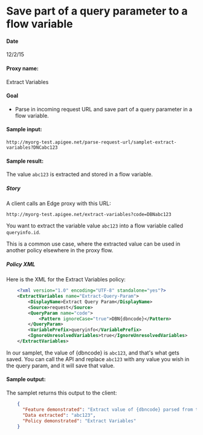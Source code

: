 # Save part of a query parameter to a flow variable

#### Date 
12/2/15

#### Proxy name:

Extract Variables

#### Goal 

* Parse in incoming request URL and save part of a query parameter in a flow variable.  

#### Sample input:

`http://myorg-test.apigee.net/parse-request-url/samplet-extract-variables?DNCabc123`

#### Sample result:

The value `abc123` is extracted and stored in a flow variable. 

##### Story

A client calls an Edge proxy with this URL:

`http://myorg-test.apigee.net/extract-variables?code=DBNabc123`

You want to extract the variable value `abc123` into a flow variable called `queryinfo.id`. 

This is a common use case, where the extracted value can be used in another policy elsewhere in the proxy flow.

##### Policy XML

Here is the XML for the Extract Variables policy: 

```xml
    <?xml version="1.0" encoding="UTF-8" standalone="yes"?>
    <ExtractVariables name="Extract-Query-Param">
        <DisplayName>Extract Query Param</DisplayName>
        <Source>request</Source>
        <QueryParam name="code">
            <Pattern ignoreCase="true">DBN{dbncode}</Pattern>
        </QueryParam>
        <VariablePrefix>queryinfo</VariablePrefix>
        <IgnoreUnresolvedVariables>true</IgnoreUnresolvedVariables>
    </ExtractVariables>
```

In our samplet, the value of {dbncode} is `abc123`, and that's what gets saved. You can call the API and replace `abc123` with any value you wish in the query param, and it will save that value. 

#### Sample output:

The samplet returns this output to the client:

```json
    {
      "Feature demonstrated": "Extract value of {dbncode} parsed from the code query parameter: ?code=DBN{dbncode}",
      "Data extracted": "abc123",
      "Policy demonstrated": "Extract Variables"
    }
```




